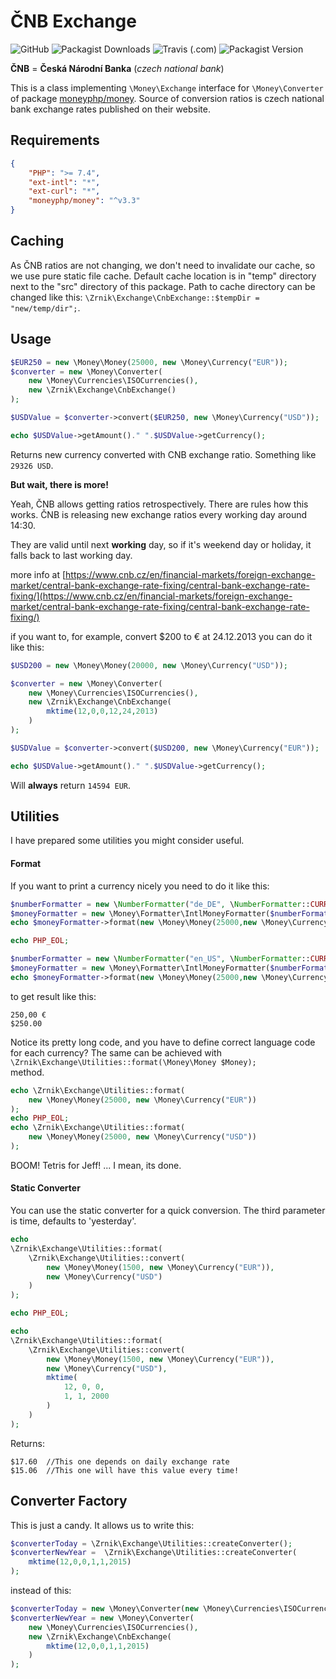 # ČNB Exchange

![GitHub](https://img.shields.io/github/license/zrnik/cnb-exchange)
![Packagist Downloads](https://img.shields.io/packagist/dm/zrnik/cnb-exchange)
![Travis (.com)](https://travis-ci.com/Zrnik/cnb-exchange.svg?branch=master)
![Packagist Version](https://img.shields.io/packagist/v/zrnik/cnb-exchange)  


**ČNB** = **Česká Národní Banka** (*czech national bank*)

This is a class implementing `\Money\Exchange` 
interface for `\Money\Converter` of package 
[moneyphp/money](https://github.com/moneyphp/money).
Source of conversion ratios is czech national bank 
exchange rates published on their website.

## Requirements

```json
{
    "PHP": ">= 7.4",
    "ext-intl": "*",
    "ext-curl": "*",
    "moneyphp/money": "^v3.3"
}
```

## Caching

As ČNB ratios are not changing, we don't need to
invalidate our cache, so we use pure static file cache. 
Default cache location is in "temp" directory next to 
the "src" directory of this package. Path to cache 
directory can be changed like this:
`\Zrnik\Exchange\CnbExchange::$tempDir = "new/temp/dir";`.

## Usage

```php
$EUR250 = new \Money\Money(25000, new \Money\Currency("EUR"));
$converter = new \Money\Converter(
    new \Money\Currencies\ISOCurrencies(),
    new \Zrnik\Exchange\CnbExchange()
);

$USDValue = $converter->convert($EUR250, new \Money\Currency("USD"));

echo $USDValue->getAmount()." ".$USDValue->getCurrency();
```

Returns new currency converted with CNB exchange ratio.
Something like `29326 USD`.

**But wait, there is more!**

Yeah, ČNB allows getting ratios retrospectively.
There are rules how this works. ČNB is releasing 
new exchange ratios every working day around 14:30.

They are valid until next **working** day, so 
if it's weekend day or holiday, it 
falls back to last working day. 

more info at [https://www.cnb.cz/en/financial-markets/foreign-exchange-market/central-bank-exchange-rate-fixing/central-bank-exchange-rate-fixing/](https://www.cnb.cz/en/financial-markets/foreign-exchange-market/central-bank-exchange-rate-fixing/central-bank-exchange-rate-fixing/)

if you want to, for example, convert $200 to € 
at 24.12.2013 you can do it like this:

```php
$USD200 = new \Money\Money(20000, new \Money\Currency("USD"));

$converter = new \Money\Converter(
    new \Money\Currencies\ISOCurrencies(),
    new \Zrnik\Exchange\CnbExchange(
        mktime(12,0,0,12,24,2013)
    )
);

$USDValue = $converter->convert($USD200, new \Money\Currency("EUR"));

echo $USDValue->getAmount()." ".$USDValue->getCurrency();
```

Will **always** return `14594 EUR`.


## Utilities

I have prepared some utilities you might consider useful.

#### Format

If you want to print a currency nicely you need to do it like this:

```php
$numberFormatter = new \NumberFormatter("de_DE", \NumberFormatter::CURRENCY);
$moneyFormatter = new \Money\Formatter\IntlMoneyFormatter($numberFormatter, new \Money\Currencies\ISOCurrencies());
echo $moneyFormatter->format(new \Money\Money(25000,new \Money\Currency("EUR")));

echo PHP_EOL;

$numberFormatter = new \NumberFormatter("en_US", \NumberFormatter::CURRENCY);
$moneyFormatter = new \Money\Formatter\IntlMoneyFormatter($numberFormatter, new \Money\Currencies\ISOCurrencies());
echo $moneyFormatter->format(new \Money\Money(25000,new \Money\Currency("USD")));
```

to get result like this:

```
250,00 €
$250.00
```

Notice its pretty long code, and you have 
to define correct language code for each 
currency? The same can be achieved with 
`\Zrnik\Exchange\Utilities::format(\Money\Money $Money);`  
method.

```php
echo \Zrnik\Exchange\Utilities::format(
    new \Money\Money(25000, new \Money\Currency("EUR"))
);
echo PHP_EOL;
echo \Zrnik\Exchange\Utilities::format(
    new \Money\Money(25000, new \Money\Currency("USD"))
);
```

BOOM! Tetris for Jeff!
... I mean, its done.

#### Static Converter

You can use the static converter for a quick conversion.
The third parameter is time, defaults to 'yesterday'.

```php
echo
\Zrnik\Exchange\Utilities::format(
    \Zrnik\Exchange\Utilities::convert(
        new \Money\Money(1500, new \Money\Currency("EUR")),
        new \Money\Currency("USD")
    )
);

echo PHP_EOL;

echo
\Zrnik\Exchange\Utilities::format(
    \Zrnik\Exchange\Utilities::convert(
        new \Money\Money(1500, new \Money\Currency("EUR")),
        new \Money\Currency("USD"),
        mktime(
            12, 0, 0,
            1, 1, 2000
        )
    )
);
```

Returns: 

```
$17.60  //This one depends on daily exchange rate
$15.06  //This one will have this value every time!
```

## Converter Factory

This is just a candy. It allows us to write this:

```php
$converterToday = \Zrnik\Exchange\Utilities::createConverter();
$converterNewYear =  \Zrnik\Exchange\Utilities::createConverter(
    mktime(12,0,0,1,1,2015)
);
```

instead of this:

```php
$converterToday = new \Money\Converter(new \Money\Currencies\ISOCurrencies(), new \Zrnik\Exchange\CnbExchange());
$converterNewYear = new \Money\Converter(
    new \Money\Currencies\ISOCurrencies(), 
    new \Zrnik\Exchange\CnbExchange(
        mktime(12,0,0,1,1,2015)
    )
);
```




